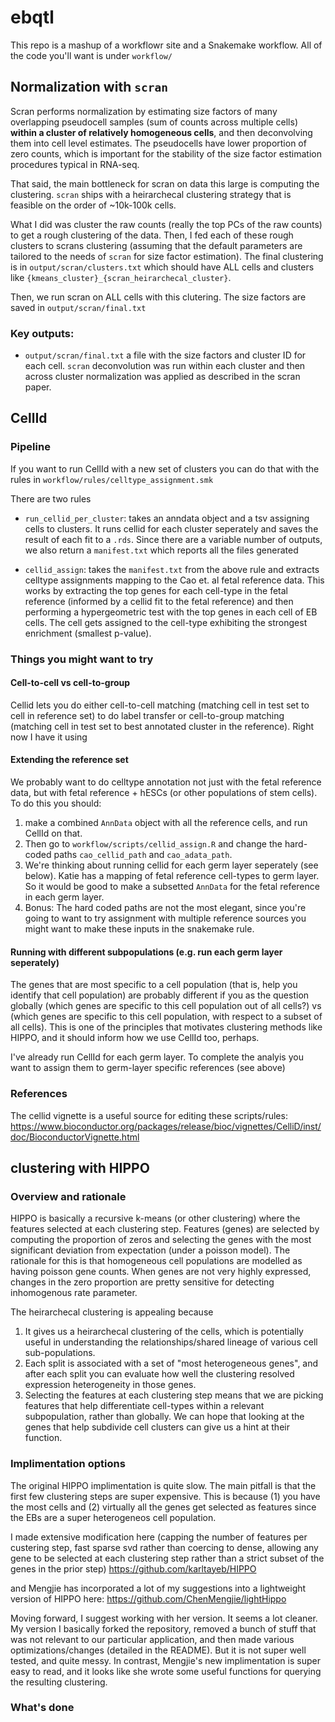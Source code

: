 # ebqtl 

This repo is a mashup of a workflowr site and a Snakemake workflow. 
All of the code you'll want is under `workflow/`


## Normalization with `scran`

Scran performs normalization by estimating size factors of many overlapping pseudocell samples (sum of counts across multiple cells) **within a cluster of relatively homogeneous cells**, and then deconvolving them into cell level estimates. The pseudocells have lower proportion of zero counts, which is important for the stability of the size factor estimation  procedures typical in RNA-seq.

That said, the main bottleneck for scran on data this large is computing the clustering. `scran` ships with a heirarchecal clustering strategy that is feasible on the order of ~10k-100k cells.

What I did was cluster the raw counts (really the top PCs of the raw counts) to get a rough clustering of the data. Then, I fed each of these rough clusters to scrans clustering (assuming that the default parameters are tailored to the needs of `scran` for size factor estimation). The final clustering is in `output/scran/clusters.txt` which should have ALL cells and clusters like `{kmeans_cluster}_{scran_heirarchecal_cluster}`. 

Then, we run scran on ALL cells with this clutering. The size factors are saved in `output/scran/final.txt`

### Key outputs:
* `output/scran/final.txt` a file with the size factors and cluster ID for each cell. `scran` deconvolution was run within each cluster and then across cluster normalization was applied as described in the scran paper.


## CellId

### Pipeline

If you want to run CellId with a new set of clusters you can do that with the rules in `workflow/rules/celltype_assignment.smk`

There are two rules
* `run_cellid_per_cluster`: takes an anndata object and a tsv assigning cells to clusters. It runs cellid for each cluster seperately and saves the result of each fit to a `.rds`. Since there are a variable number of outputs, we also return a `manifest.txt` which reports all the files generated

* `cellid_assign`: takes the `manifest.txt` from the above rule and extracts celltype assignments mapping to the Cao et. al fetal reference data. This works by extracting the top genes for each cell-type in the fetal reference (informed by a cellid fit to the fetal reference) and then performing a hypergeometric test with the top genes in each cell of EB cells. The cell gets assigned to the cell-type exhibiting the strongest enrichment (smallest p-value).   

### Things you might want to try

#### Cell-to-cell vs cell-to-group

Cellid lets you do either cell-to-cell matching (matching cell in test set to cell in reference set) to do label transfer or cell-to-group matching (matching cell in test set to best annotated cluster in the reference). Right now I have it using 

#### Extending the reference set

We probably want to do celltype annotation not just with the fetal reference data, but with fetal reference + hESCs (or other populations of stem cells). To do this you should:
1. make a combined `AnnData` object with all the reference cells, and run CellId on that.
2. Then go to `workflow/scripts/cellid_assign.R` and change the hard-coded paths `cao_cellid_path` and `cao_adata_path`.
3. We're thinking about running cellid for each germ layer seperately (see below). Katie has a mapping of fetal reference cell-types to germ layer. So it would be good to make a subsetted `AnnData` for the fetal reference in each germ layer.
3. Bonus: The hard coded paths are not the most elegant, since you're going to want to try assignment with multiple reference sources you might want to make these inputs in the snakemake rule.


#### Running with different subpopulations (e.g. run each germ layer seperately)

The genes that are most specific to a cell population (that is, help you identify that cell population) are probably different if you as the question globally (which genes are specific to this cell population out of all cells?) vs (which genes are specific to this cell population, with respect to a subset of all cells). This is one of the principles that motivates clustering methods like HIPPO, and it should inform how we use CellId too, perhaps.

I've already run CellId for each germ layer. To complete the analyis you want to assign them to germ-layer specific references (see above)

### References

The cellid vignette is a useful source for editing these scripts/rules:
https://www.bioconductor.org/packages/release/bioc/vignettes/CelliD/inst/doc/BioconductorVignette.html

## clustering with HIPPO

### Overview and rationale
HIPPO is basically a recursive k-means (or other clustering) where the features selected at each clustering step. Features (genes) are selected by computing the proportion of zeros and selecting the genes with the most significant deviation from expectation (under a poisson model). The rationale for this is that homogeneous cell populations are modelled as having poisson gene counts. When genes are not very highly expressed, changes in the zero proportion are pretty sensitive for detecting inhomogenous rate parameter.

The heirarchecal clustering is appealing because 
1. It gives us a heirarchecal clustering of the cells, which is potentially useful in understanding the relationships/shared lineage of various cell sub-populations.
2. Each split is associated with a set of "most heterogeneous genes", and after each split you can evaluate how well the clustering resolved expression heterogeneity in those genes.
3. Selecting the features at each clustering step means that we are picking features that help differentiate cell-types within a relevant subpopulation, rather than globally. We can hope that looking at the genes that help subdivide cell clusters can give us a hint at their function.

### Implimentation options

The original HIPPO implimentation is quite slow. The main pitfall is that the first few clustering steps are super expensive. This is because (1) you have the most cells and (2) virtually all the genes get selected as features since the EBs are a super heterogeneos cell population. 

I made extensive modification here (capping the number of features per custering step, fast sparse svd rather than coercing to dense, allowing any gene to be selected at each clustering step rather than a strict subset of the genes in the prior step)
https://github.com/karltayeb/HIPPO

and Mengjie has incorporated a lot of my suggestions into a lightweight version of HIPPO here:
https://github.com/ChenMengjie/lightHippo

Moving forward, I suggest working with her version. It seems a lot cleaner. My version I basically forked the repository, removed a bunch of stuff that was not relevant to our particular application, and then made various optimizations/changes (detailed in the README). But it is not super well tested, and quite messy. In contrast, Mengjie's new implimentation is super easy to read, and it looks like she wrote some useful functions for querying the resulting clustering. 

### What's done



